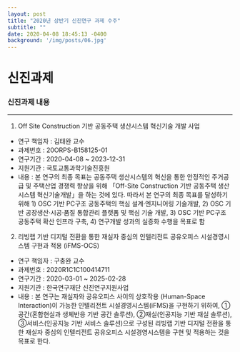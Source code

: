```yaml
---
layout: post
title: "2020년 상반기 신진연구 과제 수주"
subtitle: ""
date: 2020-04-08 18:45:13 -0400
background: '/img/posts/06.jpg'
---
```


# 신진과제

### 신진과제 내용 
---
 
1. Off Site Construction 기반 공동주택 생산시스템 혁신기술 개발 사업
* 연구 책임자 : 김태완 교수
* 과제번호 : 20ORPS-B158125-01 
* 연구기간 : 2020-04-08 ~ 2023-12-31
* 지원기관 : 국토교통과학기술진흥원
* 내용 : 본 연구의 최종 목표는 공동주택 생산시스템의 혁신을 통한 안정적인 주거공급 및 주택산업 경쟁력 향상을 위해 「Off-Site Construction 기반 공동주택 생산시스템 혁신기술개발」을 하는 것에 있다. 따라서 본 연구의 최종 목표를 달성하기 위해 1) OSC 기반 PC구조 공동주택의 핵심 설계·엔지니어링 기술개발, 2) OSC 기반 공장생산·시공·품질 통합관리 플랫폼 및 핵심 기술 개발, 3) OSC 기반 PC구조 공동주택 확산 인프라 구축, 4) 연구개발 성과의 실증화 수행을 목표로 함

2. 리빙랩 기반 디지털 전환을 통한 재실자 중심의 인텔리전트 공유오피스 시설경영시스템 구현과 적용 (iFMS-OCS)
* 연구 책임자 : 구충완 교수
* 과제번호 : 2020R1C1C100414711
* 연구기간 : 2020-03-01 ~ 2025-02-28
* 지원기관 : 한국연구재단 신진연구지원사업
* 내용 : 본 연구는 재실자와 공유오피스 사이의 상호작용 (Human-Space Interaction)이 가능한 인텔리전트 시설경영시스템(iFMS)을 구현하기 위하여, ①공간(혼합현실과 생체반응 기반 공간 솔루션), ②재실(인공지능 기반 재실 솔루션), ③서비스(인공지능 기반 서비스 솔루션)으로 구성된 리빙랩 기반 디지털 전환을 통한 재실자 중심의 인텔리전트 공유오피스 시설경영시스템을 구현 및 적용하는 것을 목표로 한다.
